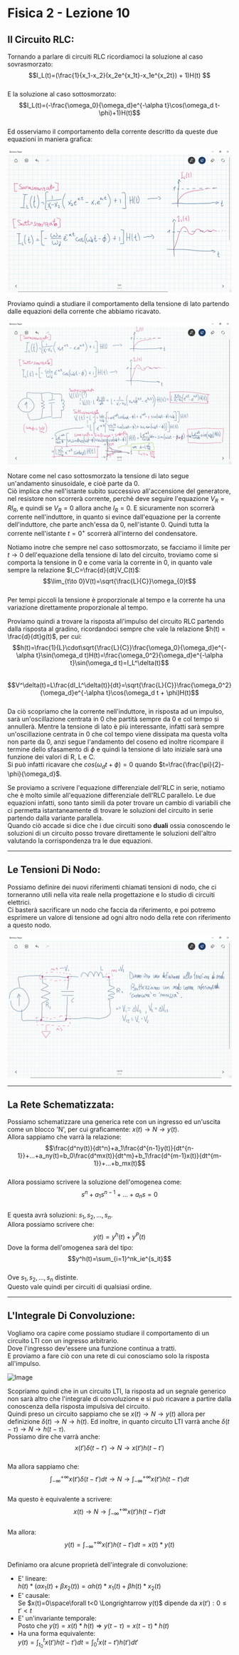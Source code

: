 <script type="text/javascript"
  src="https://cdnjs.cloudflare.com/ajax/libs/mathjax/2.7.0/MathJax.js?config=TeX-AMS_CHTML">
</script>
<script type="text/x-mathjax-config">
  MathJax.Hub.Config({
    tex2jax: {
      inlineMath: [['$','$'], ['\\(','\\)']],
      processEscapes: true},
      jax: ["input/TeX","input/MathML","input/AsciiMath","output/CommonHTML"],
      extensions: ["tex2jax.js","mml2jax.js","asciimath2jax.js","MathMenu.js","MathZoom.js","AssistiveMML.js", "[Contrib]/a11y/accessibility-menu.js"],
      TeX: {
      extensions: ["AMSmath.js","AMSsymbols.js","noErrors.js","noUndefined.js"],
      equationNumbers: {
      autoNumber: "AMS"
      }
    }
  });
</script>

Fisica 2 - Lezione 10
=====================

Il Circuito RLC:
----------------

Tornando a parlare di circuiti RLC ricordiamoci la soluzione al caso sovrasmorzato:  
$$I_L(t)=(\frac{1}{x_1-x_2}(x_2e^{x_1t}-x_1e^{x_2t}) + 1)H(t)
$$  
E la soluzione al caso sottosmorzato:  
$$I_L(t)=(-\frac{\omega_0}{\omega_d}e^{-\alpha t}\cos(\omega_d t-\phi)+1)H(t)$$  
Ed osserviamo il comportamento della corrente descritto da queste due equazioni in maniera grafica:  

![Image](img/lez10/eq_rlc_stato_zero.png)  

Proviamo quindi a studiare il comportamento della tensione di lato partendo dalle equazioni della corrente che abbiamo ricavato.  

![Image](img/lez10/tensione_di_lato_rlc_stato_zero.png)  

Notare come nel caso sottosmorzato la tensione di lato segue un'andamento sinusoidale, e cioè parte da 0.  
Ciò implica che nell'istante subito successivo all'accensione del generatore, nel resistore non scorrerà corrente, perchè deve seguire l'equazione $V_R = RI_R$, e quindi se $V_R = 0$ allora anche $I_R = 0$. E sicuramente non scorrerà corrente nell'induttore, in quanto si evince dall'equazione per la corrente dell'induttore, che parte anch'essa da 0, nell'istante 0. Quindi tutta la corrente nell'istante $t=0^+$ scorrerà all'interno del condensatore.  

Notiamo inotre che sempre nel caso sottosmorzato, se facciamo il limite per $t \to 0$ dell'equazione della tensione di lato del circuito, troviamo come si comporta la tensione in 0 e come varia la corrente in 0, in quanto vale sempre la relazione $I_C=\frac{d}{dt}V_C(t)$:  
$$\lim_{t\to 0}V(t)=\sqrt{\frac{L}{C}}\omega_{0}t$$  
Per tempi piccoli la tensione è proporzionale al tempo e la corrente ha una variazione direttamente proporzionale al tempo.  

Proviamo quindi a trovare la risposta all'impulso del circuito RLC partendo dalla risposta al gradino, ricordandoci sempre che vale la relazione $h(t) = \frac{d}{dt}g(t)$, per cui:  
$$h(t)=\frac{1}{L}\cdot\sqrt{\frac{L}{C}}\frac{\omega_0}{\omega_d}e^{-\alpha t}\sin(\omega_d t)H(t)=\frac{\omega_0^2}{\omega_d}e^{-\alpha t}\sin(\omega_d t)=I_L^\delta(t)$$  
$$V^\delta(t)=L\frac{dI_L^\delta(t)}{dt}=\sqrt{\frac{L}{C}}\frac{\omega_0^2}{\omega_d}e^{-\alpha t}\cos(\omega_d t + \phi)H(t)$$  
Da ciò scopriamo che la corrente nell'induttore, in risposta ad un impulso, sarà un'oscillazione centrata in $0$ che partità sempre da $0$ e col tempo si annullerà. Mentre la tensione di lato è più interessante, infatti sarà sempre un'oscillazione centrata in $0$ che col tempo viene dissipata ma questa volta non parte da $0$, anzi segue l'andamento del coseno ed inoltre ricompare il termine dello sfasamento di $\phi$ e quindi la tensione di lato iniziale sarà una funzione dei valori di R, L e C.  
Si può infatti ricavare che $cos(\omega_dt+\phi)=0$ quando $t=\frac{\frac{\pi}{2}-\phi}{\omega_d}$.  

Se proviamo a scrivere l'equazione differenziale dell'RLC in serie, notiamo che è molto simile all'equazione differenziale dell'RLC parallelo. Le due equazioni infatti, sono tanto simili da poter trovare un cambio di variabili che ci permetta istantaneamente di trovare le soluzioni del circuito in serie partendo dalla variante parallela.  
Quando ciò accade si dice che i due circuiti sono **duali** ossia conoscendo le soluzioni di un circuito posso trovare direttamente le soluzioni dell'altro valutando la corrispondenza tra le due equazioni.  

---
Le Tensioni Di Nodo:
--------------------

Possiamo definire dei nuovi riferimenti chiamati tensioni di nodo, che ci torneranno utili nella vita reale nella progettazione e lo studio di circuiti elettrici.  
Ci basterà sacrificare un nodo che faccia da riferimento, e poi potremo esprimere un valore di tensione ad ogni altro nodo della rete con riferimento a questo nodo.  

![Image](img/lez10/tensione_di_nodo.png)  

---
La Rete Schematizzata:
----------------------

Possiamo schematizzare una generica rete con un ingresso ed un'uscita come un blocco 'N', per cui graficamente: $x(t) \to N \to y(t)$.  
Allora sappiamo che varrà la relazione:  
$$\frac{d^ny(t)}{dt^n}+a_1\frac{d^{n-1}y(t)}{dt^{n-1}}+...+a_ny(t)=b_0\frac{d^mx(t)}{dt^m}+b_1\frac{d^{m-1}x(t)}{dt^{m-1}}+...+b_mx(t)$$  
Allora possiamo scrivere la soluzione dell'omogenea come:  
$$s^n+a_1s^{n-1}+...+a_ns=0$$  
E questa avrà soluzioni: $s_1, s_2, ..., s_n$.  
Allora possiamo scrivere che:  
$$y(t) = y^h(t) + y^P(t)$$
Dove la forma dell'omogenea sarà del tipo:  
$$y^h(t)=\sum_{i=1}^nk_ie^{s_it}$$  
Ove $s_1, s_2, ..., s_n$ distinte.  
Questo vale quindi per circuiti di qualsiasi ordine.  

---
L'Integrale Di Convoluzione:
----------------------------

Vogliamo ora capire come possiamo studiare il comportamento di un circuito LTI con un ingresso arbitrario.  
Dove l'ingresso dev'essere una funzione continua a tratti.  
E proviamo a fare ciò con una rete di cui conosciamo solo la risposta all'impulso.  

![Image](img/lez10/integrale_di_convoluzione.png)  

Scopriamo quindi che in un circuito LTI, la risposta ad un segnale generico non sarà altro che l'integrale di convoluzione e si può ricavare a partire dalla conoscenza della risposta impulsiva del circuito.  
Quindi preso un circuito sappiamo che se $x(t) \to N \to y(t)$ allora per definizione $\delta(t) \to N \to h(t)$. Ed inoltre, in quanto circuito LTI varrà anche $\delta(t-\tau) \to N \to h(t-\tau)$.  
Possiamo dire che varrà anche:  
$$x(t')\delta(t-t') \to N \to x(t')h(t-t')$$  
Ma allora sappiamo che:  
$$\int_{-\infty}^{+\infty}x(t')\delta(t-t')dt\to N \to\int_{-\infty}^{+\infty}x(t')h(t-t')dt$$  
Ma questo è equivalente a scrivere:  
$$x(t)\to N \to \int_{-\infty}^{+\infty}x(t')h(t-t')dt$$  
Ma allora:  
$$y(t) = \int_{-\infty}^{+\infty}x(t')h(t-t')dt=x(t)*y(t)$$  
Definiamo ora alcune proprietà dell'integrale di convoluzione:  
- E' lineare:  
$h(t)*(\alpha x_1(t)+\beta x_2(t))=\alpha h(t)*x_1(t)+\beta h(t)*x_2(t)$  
- E' causale:  
Se $x(t)=0\space\forall t<0 \Longrightarrow y(t)$ dipende da $x(t') : 0 \le t' < t$  
- E' un'invariante temporale:  
Posto che $y(t)=x(t)*h(t) \Longrightarrow y(t-\tau)=x(t-\tau)*h(t)$  
- Ha una forma equivalente:  
$y(t)=\int_{t_0}^tx(t')h(t-t')dt=\int_{0}^{t}x(t-t')h(t')dt'$  
